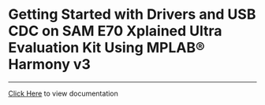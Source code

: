 # Getting Started with Drivers and USB CDC on SAM E70 Xplained Ultra Evaluation Kit Using MPLAB® Harmony v3 

-----

[Click Here](https://onlinedocs.microchip.com/v2/keyword-lookup?keyword=SAM_E70_XULT_GETTING_STARTED_DRV_USB_CDC&redirect=true) to view documentation